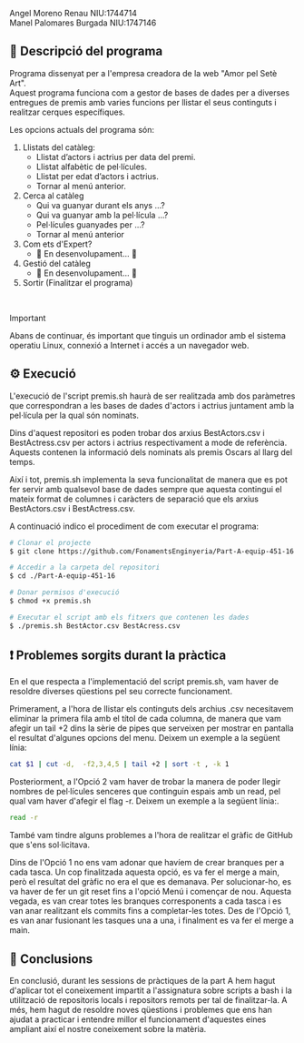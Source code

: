 Angel Moreno Renau NIU:1744714 <br>
Manel Palomares Burgada NIU:1747146

## 📌 Descripció del programa ##

Programa dissenyat per a l'empresa creadora de la web "Amor pel Setè Art". <br>
Aquest programa funciona com a gestor de bases de dades per a diverses entregues de premis amb varies funcions per llistar el seus continguts i realitzar cerques específiques. <br>

Les opcions actuals del programa són:

1. Llistats del catàleg:
    - Llistat d’actors i actrius per data del premi.
    - Llistat alfabètic de pel·lícules.
    - Llistat per edat d’actors i actrius.  
    - Tornar al menú anterior.    
2. Cerca al catàleg 
    - Qui va guanyar durant els anys ...?
    - Qui va guanyar amb la pel·lícula ...?
    - Pel·lícules guanyades per ...?
    - Tornar al menú anterior
3. Com ets d'Expert? 
    - 🚧  En desenvolupament...  🚧
4. Gestió del catàleg 
    - 🚧  En desenvolupament...  🚧
0. Sortir (Finalitzar el programa)

<br>

> [!IMPORTANT]  
> Abans de continuar, és important que tinguis un ordinador amb el sistema operatiu Linux, connexió a Internet i accés a un navegador web.


## ⚙ Execució ##

L'execució de l'script premis.sh haurà de ser realitzada amb dos paràmetres que correspondran a les bases de dades d'actors i actrius juntament amb la pel·lícula per la qual són nominats.

Dins d'aquest repositori es poden trobar dos arxius BestActors.csv i BestActress.csv per actors i actrius respectivament a mode de referència. Aquests contenen la informació dels nominats als premis Oscars al llarg del temps.

Així i tot, premis.sh implementa la seva funcionalitat de manera que es pot fer servir amb qualsevol base de dades sempre que aquesta contingui el mateix format de columnes i caràcters de separació que els arxius BestActors.csv i BestActress.csv.

A continuació indico el procediment de com executar el programa: 

```bash
# Clonar el projecte
$ git clone https://github.com/FonamentsEnginyeria/Part-A-equip-451-16.git

# Accedir a la carpeta del repositori
$ cd ./Part-A-equip-451-16

# Donar permisos d'execució
$ chmod +x premis.sh

# Executar el script amb els fitxers que contenen les dades 
$ ./premis.sh BestActor.csv BestAcress.csv
```

## ❗ Problemes sorgits durant la pràctica ##
En el que respecta a l'implementació del script premis.sh, vam haver de resoldre diverses qüestions pel seu correcte funcionament.

Primerament, a l'hora de llistar els continguts dels archius .csv necesitavem eliminar la primera fila amb el títol de cada columna, de manera que vam afegir un tail +2 dins la sèrie de pipes que serveixen per mostrar en pantalla el resultat d'algunes opcions del menu. Deixem un exemple a la següent línia:

```bash
cat $1 | cut -d,  -f2,3,4,5 | tail +2 | sort -t , -k 1
```

Posteriorment, a l'Opció 2 vam haver de trobar la manera de poder llegir nombres de pel·lícules senceres que continguin espais amb un read, pel qual vam haver d'afegir el flag -r. Deixem un exemple a la següent línia:.

```bash
read -r
```

També vam tindre alguns problemes a l'hora de realitzar el gràfic de GitHub que s'ens sol·licitava.

Dins de l'Opció 1 no ens vam adonar que havíem de crear branques per a cada tasca. Un cop finalitzada aquesta opció, es va fer el merge a main, però el resultat del gràfic no era el que es demanava. Per solucionar-ho, es va haver de fer un git reset fins a l'opció Menú i començar de nou. Aquesta vegada, es van crear totes les branques corresponents a cada tasca i es van anar realitzant els commits fins a completar-les totes. Des de l'Opció 1, es van anar fusionant les tasques una a una, i finalment es va fer el merge a main.

## 🎉 Conclusions ##

En conclusió, durant les sessions de pràctiques de la part A hem hagut d'aplicar tot el coneixement impartit a l'assignatura sobre scripts a bash i la utilització de repositoris locals i repositors remots per tal de finalitzar-la. A més, hem hagut de resoldre noves qüestions i problemes que ens han ajudat a practicar i entendre millor el funcionament d'aquestes eines ampliant així el nostre coneixement sobre la matèria.
